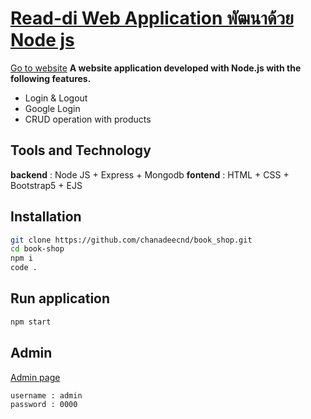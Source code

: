 # [Read-di Web Application พัฒนาด้วย Node js](https://nodejs-readdi.onrender.com)
[Go to website](https://nodejs-readdi.onrender.com)
**A website application developed with Node.js with the following features.**
 - Login & Logout
 - Google Login
 - CRUD operation with products

## Tools and Technology

**backend** : Node JS + Express + Mongodb 
**fontend** : HTML + CSS + Bootstrap5 + EJS
## Installation
``` bash
git clone https://github.com/chanadeecnd/book_shop.git
cd book-shop
npm i
code .
```

## Run application
``` bash
npm start
```

## Admin
[Admin page](https://nodejs-readdi.onrender.com/admin)
```bash
username : admin
password : 0000
```
